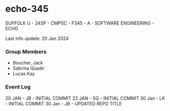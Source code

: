 # echo-345
SUFFOLK U - 24SP - CMPSC - F345 - A - SOFTWARE ENGINEERING - ECHO

Last info update: 20 Jan 2024

### Group Members
- Boucher, Jack
- Sabrina Quadir
- Lucas Kay

### Event Log
20 JAN - JB - INITIAL COMMIT
22 JAN - SQ - INITIAL COMMIT
30 Jan - LK - INITIAL COMMIT
30 Jan - JB - UPDATED REPO TITLE
